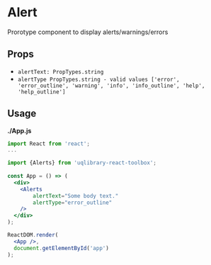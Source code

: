 # Alert

Prorotype component to display alerts/warnings/errors

## Props
- `alertText: PropTypes.string`
- `alertType PropTypes.string - valid values ['error', 'error_outline', 'warning', 'info', 'info_outline', 'help', 'help_outline']`


## Usage

**./App.js**
```jsx
import React from 'react';
...

import {Alerts} from 'uqlibrary-react-toolbox';
      
const App = () => (
  <div>
    <Alerts 
        alertText="Some body text."
        alertType="error_outline"
    />
  </div>
);

ReactDOM.render(
  <App />,
  document.getElementById('app')
);
```

